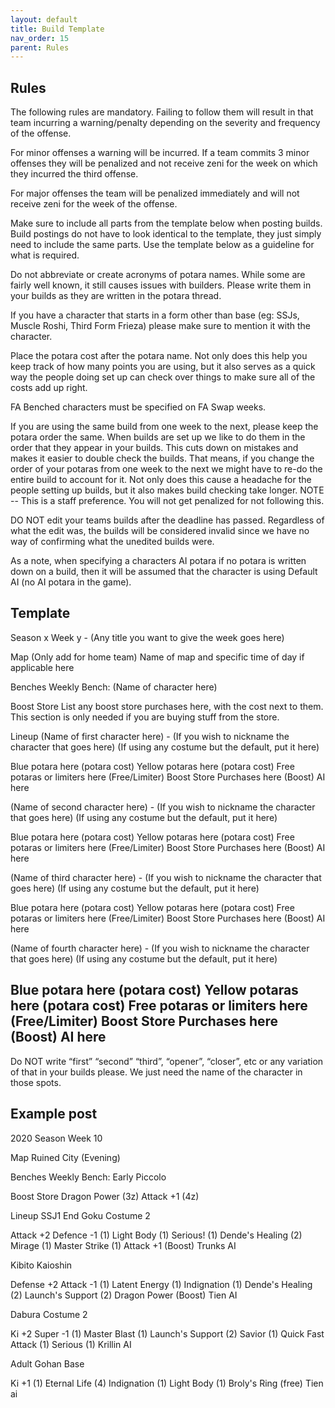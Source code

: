 ```yaml
---
layout: default
title: Build Template
nav_order: 15
parent: Rules
---
```


## Rules

The following rules are mandatory. Failing to follow them will result in that team incurring a
warning/penalty depending on the severity and frequency of the offense.

For minor offenses a warning will be incurred. If a team commits 3 minor offenses they will be
penalized and not receive zeni for the week on which they incurred the third offense.

For major offenses the team will be penalized immediately and will not receive zeni for the week
of the offense.

Make sure to include all parts from the template below when posting builds. Build postings do not
have to look identical to the template, they just simply need to include the same parts. Use the
template below as a guideline for what is required.

Do not abbreviate or create acronyms of potara names. While some are fairly well known, it still
causes issues with builders. Please write them in your builds as they are written in the potara
thread.

If you have a character that starts in a form other than base (eg: SSJs, Muscle Roshi, Third Form
Frieza) please make sure to mention it with the character.

Place the potara cost after the potara name. Not only does this help you keep track of how many
points you are using, but it also serves as a quick way the people doing set up can check over
things to make sure all of the costs add up right.

FA Benched characters must be specified on FA Swap weeks.

If you are using the same build from one week to the next, please keep the potara order the same.
When builds are set up we like to do them in the order that they appear in your builds. This cuts
down on mistakes and makes it easier to double check the builds. That means, if you change the
order of your potaras from one week to the next we might have to re-do the entire build to account
for it. Not only does this cause a headache for the people setting up builds, but it also makes
build checking take longer. NOTE -- This is a staff preference. You will not get penalized for not
following this.

DO NOT edit your teams builds after the deadline has passed. Regardless of what the edit was,
the builds will be considered invalid since we have no way of confirming what the unedited
builds were.

As a note, when specifying a characters AI potara if no potara is written down on a build, then it will
be assumed that the character is using Default AI (no AI potara in the game).

## Template

Season x Week y - (Any title you want to give the week goes here)

Map (Only add for home team)
Name of map and specific time of day if applicable here

Benches
Weekly Bench: (Name of character here)

Boost Store
List any boost store purchases here, with the cost next to them. This section is only needed if you are
buying stuff from the store.

Lineup
(Name of first character here) - (If you wish to nickname the character that goes here)
(If using any costume but the default, put it here)

Blue potara here (potara cost)
Yellow potaras here (potara cost)
Free potaras or limiters here (Free/Limiter)
Boost Store Purchases here (Boost)
AI here

(Name of second character here) - (If you wish to nickname the character that goes here)
(If using any costume but the default, put it here)

Blue potara here (potara cost)
Yellow potaras here (potara cost)
Free potaras or limiters here (Free/Limiter)
Boost Store Purchases here (Boost)
AI here

(Name of third character here) - (If you wish to nickname the character that goes here)
(If using any costume but the default, put it here)

Blue potara here (potara cost)
Yellow potaras here (potara cost)
Free potaras or limiters here (Free/Limiter)
Boost Store Purchases here (Boost)
AI here

(Name of fourth character here) - (If you wish to nickname the character that goes here)
(If using any costume but the default, put it here)

Blue potara here (potara cost)
Yellow potaras here (potara cost)
Free potaras or limiters here (Free/Limiter)
Boost Store Purchases here (Boost)
AI here
-------------------------------------------
Do NOT write “first” “second” “third”, “opener”, “closer”, etc or any variation of that in your builds please. We just need the name of the character in those spots. 


## Example post

2020 Season Week 10

Map
Ruined City (Evening)

Benches
Weekly Bench: Early Piccolo

Boost Store
Dragon Power (3z)
Attack +1 (4z)

Lineup
SSJ1 End Goku
Costume 2

Attack +2 Defence -1 (1)
Light Body (1)
Serious! (1)
Dende's Healing (2)
Mirage (1)
Master Strike (1)
Attack +1 (Boost)
Trunks AI

Kibito Kaioshin

Defense +2 Attack -1 (1)
Latent Energy (1)
Indignation (1)
Dende's Healing (2)
Launch's Support (2)
Dragon Power (Boost)
Tien AI

Dabura
Costume 2

Ki +2 Super -1 (1)
Master Blast (1)
Launch's Support (2)
Savior (1)
Quick Fast Attack (1)
Serious (1)
Krillin AI

Adult Gohan Base

Ki +1 (1)
Eternal Life (4)
Indignation (1)
Light Body (1)
Broly's Ring (free)
Tien ai 